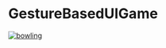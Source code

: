 # GestureBasedUIGame


[![bowling](https://img.youtube.com/vi/2yM6KdRqvy0/0.jpg)](https://www.youtube.com/watch?v=2yM6KdRqvy0&feature=youtu.be "Project Video")
